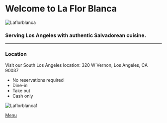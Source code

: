 # Welcome to La Flor Blanca
![Laflorblanca](https://user-images.githubusercontent.com/79248498/163751861-2f643a17-79b9-46dd-9cf5-011dd947c771.jpg)


### Serving Los Angeles with authentic Salvadorean cuisine.
***

### Location
Visit our South Los Angeles location: 320 W Vernon, Los Angeles, CA 90037
* No reservations required
* Dine-in
* Take out
* Cash only

![Laflorblanca1](https://user-images.githubusercontent.com/79248498/163752211-4b6d97d8-29e7-4b1b-8992-60a5292186f5.jpg)
 

[Menu](./next-page.html)

